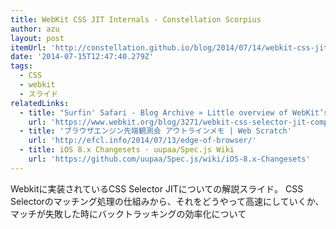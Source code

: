 ```yaml
---
title: WebKit CSS JIT Internals - Constellation Scorpius
author: azu
layout: post
itemUrl: 'http://constellation.github.io/blog/2014/07/14/webkit-css-jit-internals'
date: '2014-07-15T12:47:40.279Z'
tags:
  - CSS
  - webkit
  - スライド
relatedLinks:
  - title: "Surfin' Safari - Blog Archive » Little overview of WebKit’s CSS JIT Compiler"
    url: 'https://www.webkit.org/blog/3271/webkit-css-selector-jit-compiler/'
  - title: 'ブラウザエンジン先端観測会 アウトラインメモ | Web Scratch'
    url: 'http://efcl.info/2014/07/13/edge-of-browser/'
  - title: iOS 8.x Changesets · uupaa/Spec.js Wiki
    url: 'https://github.com/uupaa/Spec.js/wiki/iOS-8.x-Changesets'
---
```

Webkitに実装されているCSS Selector JITについての解説スライド。
CSS Selectorのマッチング処理の仕組みから、それをどうやって高速にしていくか、マッチが失敗した時にバックトラッキングの効率化について
